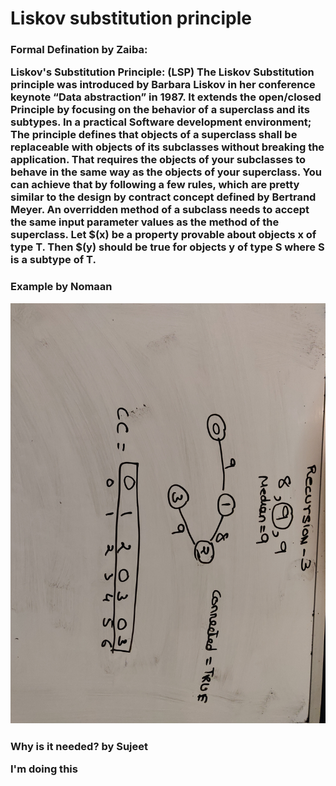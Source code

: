 <h1>Liskov substitution principle<br>



<h3>Formal Defination by Zaiba:

Liskov's Substitution Principle: (LSP)
	The Liskov Substitution principle was introduced by Barbara Liskov in her conference keynote “Data abstraction” in 1987.
	It extends the open/closed Principle by focusing on the behavior of a superclass and its subtypes.
	In a practical Software development environment;
	The principle defines that objects of a superclass shall be replaceable with objects of its subclasses without breaking the application.
	That requires the objects of your subclasses to behave in the same way as the objects of your superclass. You can achieve that by following a few rules, which are pretty similar to the design by contract concept defined by Bertrand Meyer.
	An overridden method of a subclass needs to accept the same input parameter values as the method of the superclass.
	Let $(x) be a property provable about objects x of type T. Then $(y) should be true for objects y of type S where S is a subtype of T.

<h3>Example by Nomaan

![Image description](https://github.com/nshaikh1/Liskov_3/blob/master/Recursion_3%20copy.jpg)

<h3>Why is it needed? by Sujeet

I'm doing this
